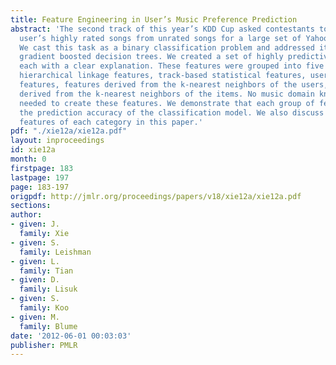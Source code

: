 ```yaml
---
title: Feature Engineering in User’s Music Preference Prediction
abstract: 'The second track of this year’s KDD Cup asked contestants to separate a
  user’s highly rated songs from unrated songs for a large set of Yahoo! Music listeners.
  We cast this task as a binary classification problem and addressed it utilizing
  gradient boosted decision trees. We created a set of highly predictive features,
  each with a clear explanation. These features were grouped into five categories:
  hierarchical linkage features, track-based statistical features, user-based statistical
  features, features derived from the k-nearest neighbors of the users, and features
  derived from the k-nearest neighbors of the items. No music domain knowledge was
  needed to create these features. We demonstrate that each group of features improved
  the prediction accuracy of the classification model. We also discuss the top predictive
  features of each category in this paper.'
pdf: "./xie12a/xie12a.pdf"
layout: inproceedings
id: xie12a
month: 0
firstpage: 183
lastpage: 197
page: 183-197
origpdf: http://jmlr.org/proceedings/papers/v18/xie12a/xie12a.pdf
sections: 
author:
- given: J.
  family: Xie
- given: S.
  family: Leishman
- given: L.
  family: Tian
- given: D.
  family: Lisuk
- given: S.
  family: Koo
- given: M.
  family: Blume
date: '2012-06-01 00:03:03'
publisher: PMLR
---
```

